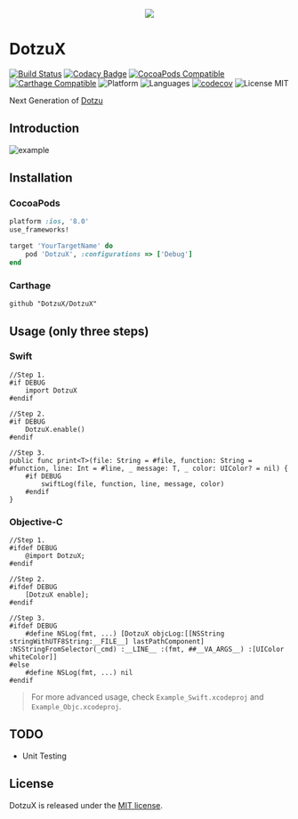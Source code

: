 <p align="center">
  <img src ="https://raw.githubusercontent.com/DotzuX/DotzuX/master/gif/logo@2x.png"/>
</p>

# DotzuX

[![Build Status](https://travis-ci.org/DotzuX/DotzuX.svg?branch=master)](https://travis-ci.org/DotzuX/DotzuX)
[![Codacy Badge](https://api.codacy.com/project/badge/Grade/6aac8606d10f403a811cafdf870bb552)](https://www.codacy.com/app/DotzuX/DotzuX?utm_source=github.com&amp;utm_medium=referral&amp;utm_content=DotzuX/DotzuX&amp;utm_campaign=Badge_Grade)
[![CocoaPods Compatible](https://img.shields.io/cocoapods/v/DotzuX.svg)](https://img.shields.io/cocoapods/v/DotzuX.svg)
[![Carthage Compatible](https://img.shields.io/badge/Carthage-compatible-4BC51D.svg?style=flat)](https://github.com/Carthage/Carthage)
![Platform](https://img.shields.io/badge/platforms-iOS%208.0+-blue.svg)
![Languages](https://img.shields.io/badge/languages-Swift%20%7C%20ObjC-orange.svg)
[![codecov](https://codecov.io/gh/DotzuX/DotzuX/branch/master/graph/badge.svg)](https://codecov.io/gh/DotzuX/DotzuX)
<img src="https://img.shields.io/badge/license-MIT-blue.svg?style=flat" alt="License MIT"/>

Next Generation of [Dotzu](https://github.com/remirobert/Dotzu)

## Introduction

![example](https://github.com/DotzuX/DotzuX/blob/master/gif/example.gif)

## Installation

### CocoaPods

```ruby
platform :ios, '8.0'
use_frameworks!

target 'YourTargetName' do
    pod 'DotzuX', :configurations => ['Debug']
end
```

### Carthage

```ogdl
github "DotzuX/DotzuX"
```

## Usage (only three steps)

### Swift
	
    //Step 1.
    #if DEBUG
        import DotzuX
    #endif
	
    //Step 2.
    #if DEBUG
        DotzuX.enable()
    #endif

    //Step 3.
    public func print<T>(file: String = #file, function: String = #function, line: Int = #line, _ message: T, _ color: UIColor? = nil) {
        #if DEBUG
            swiftLog(file, function, line, message, color)
        #endif
	}
	

### Objective-C
	
    //Step 1.
    #ifdef DEBUG
        @import DotzuX;
    #endif
	
    //Step 2.
    #ifdef DEBUG
        [DotzuX enable];
    #endif
	
    //Step 3.
    #ifdef DEBUG
        #define NSLog(fmt, ...) [DotzuX objcLog:[[NSString stringWithUTF8String:__FILE__] lastPathComponent] :NSStringFromSelector(_cmd) :__LINE__ :(fmt, ##__VA_ARGS__) :[UIColor whiteColor]]
    #else
        #define NSLog(fmt, ...) nil
    #endif


>For more advanced usage, check `Example_Swift.xcodeproj` and `Example_Objc.xcodeproj`.

## TODO

- Unit Testing

## License

DotzuX is released under the [MIT license](https://github.com/DotzuX/DotzuX/blob/master/LICENSE).